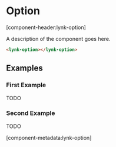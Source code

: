 # Option

[component-header:lynk-option]

A description of the component goes here.

```html preview
<lynk-option></lynk-option>
```

## Examples

### First Example

TODO

### Second Example

TODO

[component-metadata:lynk-option]

